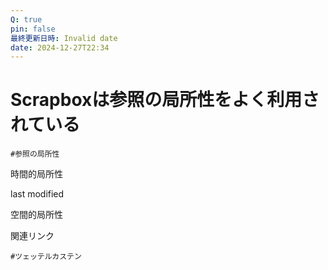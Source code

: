 ```yaml
---
Q: true
pin: false
最終更新日時: Invalid date
date: 2024-12-27T22:34
---
```

# Scrapboxは参照の局所性をよく利用されている

`#参照の局所性`

時間的局所性

last modified

空間的局所性

関連リンク

`#ツェッテルカステン`